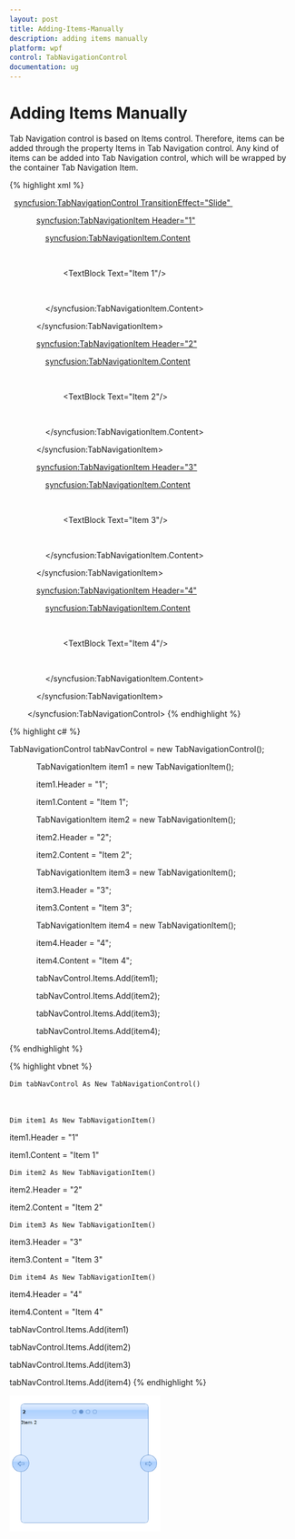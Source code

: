 ```yaml
---
layout: post
title: Adding-Items-Manually
description: adding items manually
platform: wpf
control: TabNavigationControl
documentation: ug
---
```


# Adding Items Manually

Tab Navigation control is based on Items control. Therefore, items can be added through the property Items in Tab Navigation control. Any kind of items can be added into Tab Navigation control, which will be wrapped by the container Tab Navigation Item.


{% highlight xml %}

  <syncfusion:TabNavigationControl TransitionEffect="Slide" >

            <syncfusion:TabNavigationItem Header="1">

                <syncfusion:TabNavigationItem.Content>

                    <Grid>

                        <TextBlock Text="Item 1"/>

                    </Grid>

                </syncfusion:TabNavigationItem.Content>

            </syncfusion:TabNavigationItem>

            <syncfusion:TabNavigationItem Header="2">

                <syncfusion:TabNavigationItem.Content>

                    <Grid>

                        <TextBlock Text="Item 2"/>

                    </Grid>

                </syncfusion:TabNavigationItem.Content>

            </syncfusion:TabNavigationItem>

            <syncfusion:TabNavigationItem Header="3">

                <syncfusion:TabNavigationItem.Content>

                    <Grid>

                        <TextBlock Text="Item 3"/>

                    </Grid>

                </syncfusion:TabNavigationItem.Content>

            </syncfusion:TabNavigationItem>

            <syncfusion:TabNavigationItem Header="4">

                <syncfusion:TabNavigationItem.Content>

                    <Grid>

                        <TextBlock Text="Item 4"/>

                    </Grid>

                </syncfusion:TabNavigationItem.Content>

            </syncfusion:TabNavigationItem>



        </syncfusion:TabNavigationControl>
{% endhighlight %}



{% highlight c# %}

TabNavigationControl tabNavControl = new TabNavigationControl();



            TabNavigationItem item1 = new TabNavigationItem();

            item1.Header = "1";

            item1.Content = "Item 1";



            TabNavigationItem item2 = new TabNavigationItem();

            item2.Header = "2";

            item2.Content = "Item 2";



            TabNavigationItem item3 = new TabNavigationItem();

            item3.Header = "3";

            item3.Content = "Item 3";



            TabNavigationItem item4 = new TabNavigationItem();

            item4.Header = "4";

            item4.Content = "Item 4";



            tabNavControl.Items.Add(item1);

            tabNavControl.Items.Add(item2);

            tabNavControl.Items.Add(item3);

            tabNavControl.Items.Add(item4);

{% endhighlight  %}


{% highlight vbnet %}



    Dim tabNavControl As New TabNavigationControl()



    Dim item1 As New TabNavigationItem()

item1.Header = "1"

item1.Content = "Item 1"



    Dim item2 As New TabNavigationItem()

item2.Header = "2"

item2.Content = "Item 2"



    Dim item3 As New TabNavigationItem()

item3.Header = "3"

item3.Content = "Item 3"



    Dim item4 As New TabNavigationItem()

item4.Header = "4"

item4.Content = "Item 4"



tabNavControl.Items.Add(item1)

tabNavControl.Items.Add(item2)

tabNavControl.Items.Add(item3)

tabNavControl.Items.Add(item4)
{% endhighlight %}




![](Adding-Items-Manually_images/Adding-Items-Manually_img1.png)





